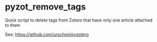 # pyzot_remove_tags
Quick script to delete tags from Zotero that have only one article attached to them

See: https://github.com/urschrei/pyzotero
